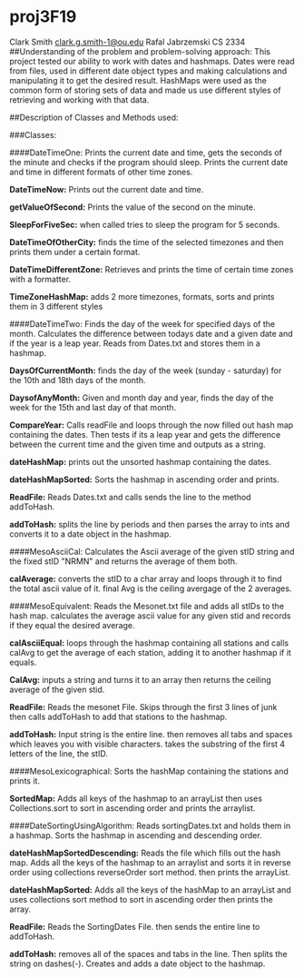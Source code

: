 # proj3F19
Clark Smith
clark.g.smith-1@ou.edu
Rafal Jabrzemski
CS 2334
##Understanding of  the  problem and problem-solving approach:
This project tested our ability to work with dates and hashmaps. Dates were read from files, used in different date object types and making calculations and manipulating it to get the desired result. HashMaps were used as the common form of storing sets of data and made us use different styles of retrieving and working with that data. 

##Description of Classes and Methods used:

###Classes:

####DateTimeOne: 
Prints the current date and time, gets the seconds of the minute and checks if the program should sleep. Prints the current date and time in different formats of other time zones.

**DateTimeNow:** Prints out the current date and time.

**getValueOfSecond:** Prints the value of the second on the minute.

**SleepForFiveSec:** when called tries to sleep the program for 5 seconds.

**DateTimeOfOtherCity:** finds the time of the selected timezones and then prints them under a certain format.

**DateTimeDifferentZone:** Retrieves and prints the time of certain time zones with a formatter.

**TimeZoneHashMap:** adds 2 more timezones, formats, sorts and prints them in 3 different styles



####DateTimeTwo:
Finds the day of the week for specified days of the month. Calculates the difference between todays date and a given date and if the year is a leap year. Reads from Dates.txt and stores them in a hashmap.

**DaysOfCurrentMonth:** finds the day of the week (sunday - saturday) for the 10th and 18th days of the month.

**DaysofAnyMonth:** Given and month day and year, finds the day of the week for the 15th and last day of that month.

**CompareYear:** Calls readFile and loops through the now filled out hash map containing the dates. Then tests if its a leap year and gets the difference between the current time and the given time and outputs as a string.

**dateHashMap:** prints out the unsorted hashmap containing the dates.

**dateHashMapSorted:** Sorts the hashmap in ascending order and prints. 

**ReadFile:** Reads Dates.txt and calls sends the line to the method addToHash.

**addToHash:** splits the line by periods and then parses the array to ints and converts it to a date object in the hashmap.



####MesoAsciiCal:
Calculates the Ascii average  of the given stID string and the fixed stID "NRMN" and returns the average of them both.

**calAverage:** converts the stID to a char array and loops through it to find the total ascii value of it. final Avg is the ceiling avergage of the 2 averages.



####MesoEquivalent:
Reads the Mesonet.txt file and adds all stIDs to the hash map. calculates the average ascii value for any given stid and records if they equal the desired average.

**calAsciiEqual:** loops through the hashmap containing all stations and calls calAvg to get the average of each station, adding it to another hashmap if it equals.

**CalAvg:** inputs a string and turns it to an array then returns the ceiling average of the given stid.

**ReadFile:** Reads the mesonet File. Skips through the first 3 lines of junk then calls addToHash to add that stations to the hashmap.

**addToHash:** Input string is the entire line. then removes all tabs and spaces which leaves you with visible characters. takes the substring of the first 4 letters of the line, the stID.



####MesoLexicographical:
Sorts the hashMap containing the stations and prints it.

**SortedMap:** Adds all keys of the hashmap to an arrayList then uses Collections.sort to sort in ascending order and prints the arraylist. 



####DateSortingUsingAlgorithm:
Reads sortingDates.txt and holds them in a hashmap. Sorts the hashmap in ascending and descending order.

**dateHashMapSortedDescending:** Reads the file which fills out the hash map. Adds all the keys of the hashmap to an arraylist and sorts it in reverse order using collections reverseOrder sort method. then prints the arrayList.

**dateHashMapSorted:** Adds all the keys of the hashMap to an arrayList and uses collections sort method to sort in ascending order then prints the array.

**ReadFile:** Reads the SortingDates File. then sends the entire line to addToHash.

**addToHash:** removes all of the spaces and tabs in the line. Then splits the string on dashes(-). Creates and adds a date object to the hashmap.
